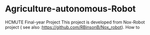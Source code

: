 # Agriculture-autonomous-Robot
HCMUTE Final-year Project
This project is developed from Nox-Robot project ( see also :https://github.com/RBinsonB/Nox_robot). 
How to 
